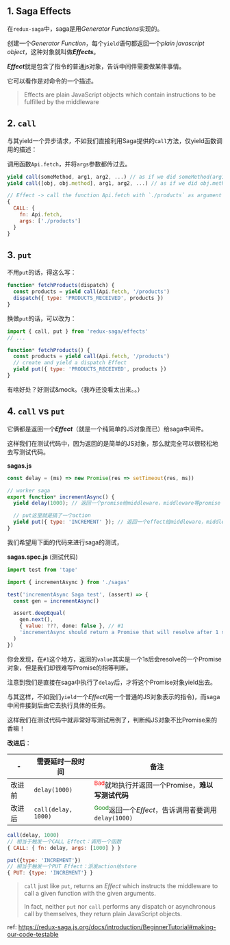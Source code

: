 ## 1. Saga Effects
在`redux-saga`中，saga是用*Generator Functions*实现的。

创建一个*Generator Function*，每个`yield`语句都返回一个*plain javascript object*，这种对象就叫做***Effects***。

***Effect***就是包含了指令的普通js对象，告诉中间件需要做某件事情。

它可以看作是对命令的一个描述。

> Effects are plain JavaScript objects which contain instructions to be fulfilled by the middleware

## 2. `call`

与其yield一个异步请求，不如我们直接利用Saga提供的`call`方法，仅yield函数调用的描述：

调用函数`Api.fetch`，并将`args`参数都传过去。

```js
yield call(someMethod, arg1, arg2, ...) // as if we did someMethod(arg1, arg2 ...)
yield call([obj, obj.method], arg1, arg2, ...) // as if we did obj.method(arg1, arg2 ...)
```

```js
// Effect -> call the function Api.fetch with `./products` as argument
{
  CALL: {
    fn: Api.fetch,
    args: ['./products']
  }
}
```

## 3. `put`

不用`put`的话，得这么写：

```js
function* fetchProducts(dispatch) {
  const products = yield call(Api.fetch, '/products')
  dispatch({ type: 'PRODUCTS_RECEIVED', products })
}
```

换做`put`的话，可以改为：

```js
import { call, put } from 'redux-saga/effects'
// ...

function* fetchProducts() {
  const products = yield call(Api.fetch, '/products')
  // create and yield a dispatch Effect
  yield put({ type: 'PRODUCTS_RECEIVED', products })
}
```

有啥好处？好测试&mock。（我咋还没看太出来。。）

## 4. `call` vs `put`

它俩都是返回一个***Effect***（就是一个纯简单的JS对象而已）给saga中间件。

这样我们在测试代码中，因为返回的是简单的JS对象，那么就完全可以很轻松地去写测试代码。

**sagas.js**
```js
const delay = (ms) => new Promise(res => setTimeout(res, ms))

// worker saga
export function* incrementAsync() {
  yield delay(1000); // 返回一个promise给middleware，middleware等promise resolved之后继续执行saga

  // put这里就是搞了一个action
  yield put({ type: 'INCREMENT' }); // 返回一个effect给middleware，middleware执行完这个effect之后继续执行saga
}
```

我们希望用下面的代码来进行saga的测试，

**sagas.spec.js** (测试代码)
```js
import test from 'tape'

import { incrementAsync } from './sagas'

test('incrementAsync Saga test', (assert) => {
  const gen = incrementAsync()

  assert.deepEqual(
    gen.next(),
    { value: ???, done: false }, // #1
    'incrementAsync should return a Promise that will resolve after 1 second',
  )
})
```

你会发现，在`#1`这个地方，返回的`value`其实是一个1s后会resolve的一个Promise对象，但是我们却很难写Promise的相等判断。

注意到我们是直接在saga中执行了`delay`后，才将这个Promise对象yield出去。

与其这样，不如我们`yield`一个*Effect*(用一个普通的JS对象表示的指令)，而saga中间件接到后由它去执行具体的任务。

这样我们在测试代码中就非常好写测试用例了，判断纯JS对象不比Promise来的香嘛！

**改进后**：

|-|需要延时一段时间|备注|
|-|-|-|
|改进前|`delay(1000)`| <sup style='color:red'>Bad</sup>就地执行并返回一个Promise，**难以写测试代码** |
|改进后|`call(delay, 1000)`| <sup style='color:green'>Good</sup>返回一个*Effect*，告诉调用者要调用`delay(1000)` |

```js
call(delay, 1000)
// 相当于触发一个CALL Effect：调用一个函数
{ CALL: { fn: delay, args: [1000] } }

put({type: 'INCREMENT'})
// 相当于触发一个PUT Effect：派发action给store
{ PUT: {type: 'INCREMENT'} }
```

> `call` just like `put`, returns an *Effect* which instructs the middleware to call a given function with the given arguments.
> 
> In fact, neither `put` nor `call` performs any dispatch or asynchronous call by themselves, they return plain JavaScript objects.


ref: https://redux-saga.js.org/docs/introduction/BeginnerTutorial#making-our-code-testable
